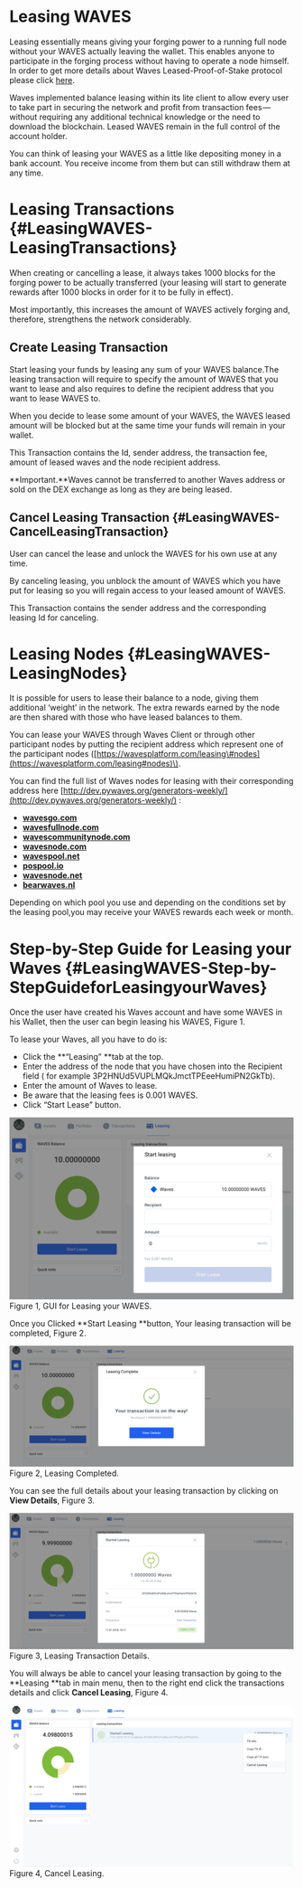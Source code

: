 # Leasing WAVES

Leasing essentially means giving your forging power to a running full node without your WAVES actually leaving the wallet. This enables anyone to participate in the forging process without having to operate a node himself.  In order to get more details about Waves Leased-Proof-of-Stake protocol please click [here](https://waves-platform.gitbooks.io/wavesdocs/content/leased-proof-of-stake-lpos.html).

Waves implemented balance leasing within its lite client to allow every user to take part in securing the network and profit from transaction fees — without requiring any additional technical knowledge or the need to download the blockchain. Leased WAVES remain in the full control of the account holder.

You can think of leasing your WAVES as a little like depositing money in a bank account. You receive income from them but can still withdraw them at any time.

# Leasing Transactions {#LeasingWAVES-LeasingTransactions}

When creating or cancelling a lease, it always takes 1000 blocks for the forging power to be actually transferred \(your leasing will start to generate rewards after 1000 blocks in order for it to be fully in effect\).

Most importantly, this increases the amount of WAVES actively forging and, therefore, strengthens the network considerably.

## Create Leasing Transaction

Start leasing your funds by leasing any sum of your WAVES balance.The leasing transaction will require to specify the amount of WAVES that you want to lease and also requires to define the recipient address that you want to lease WAVES to.

When you decide to lease some amount of your WAVES, the WAVES leased amount will be blocked but at the same time your funds will remain in your wallet.

This Transaction contains the Id, sender address, the transaction fee, amount of leased waves and the node recipient address.

**Important.**Waves cannot be transferred to another Waves address or sold on the DEX exchange as long as they are being leased.

## Cancel Leasing Transaction {#LeasingWAVES-CancelLeasingTransaction}

User can cancel the lease and unlock the WAVES for his own use at any time.

By canceling leasing, you unblock the amount of WAVES which you have put for leasing so you will regain access to your leased amount of WAVES.

This Transaction contains the sender address and the corresponding leasing Id for canceling.

# Leasing Nodes {#LeasingWAVES-LeasingNodes}

It is possible for users to lease their balance to a node, giving them additional ‘weight’ in the network. The extra rewards earned by the node are then shared with those who have leased balances to them.

You can lease your WAVES through Waves Client or through other participant nodes by putting the recipient address which represent one of the participant nodes \([https://wavesplatform.com/leasing\#nodes](https://wavesplatform.com/leasing#nodes)\).

You can find the full list of Waves nodes for leasing with their corresponding address here [http://dev.pywaves.org/generators-weekly/](http://dev.pywaves.org/generators-weekly/) :

* [**wavesgo.com**](http://wavesgo.com/)
* [**wavesfullnode.com**](http://wavesfullnode.com/)
* [**wavescommunitynode.com**](http://wavescommunitynode.com/)
* [**wavesnode.com**](http://wavesnode.com/)
* [**wavespool.net**](http://wavespool.net/)
* [**pospool.io**](http://pospool.io/)
* [**wavesnode.net**](http://wavesnode.net/)
* [**bearwaves.nl**](http://bearwaves.nl/)

Depending on which pool you use and depending on the conditions set by the leasing pool,you may receive your WAVES rewards each week or month.

# Step-by-Step Guide for Leasing your Waves {#LeasingWAVES-Step-by-StepGuideforLeasingyourWaves}

Once the user have created his Waves account and have some WAVES in his Wallet, then the user can begin leasing his WAVES, Figure 1.

To lease your Waves, all you have to do is:

* Click the **“Leasing” **tab at the top.
* Enter the address of the node that you have chosen into the Recipient field \( for example
  3P2HNUd5VUPLMQkJmctTPEeeHumiPN2GkTb\).
* Enter the amount of Waves to lease.
* Be aware that the leasing fees is 0.001 WAVES.
* Click “Start Lease” button.

![](/assets/Screen%20Shot%202018-01-16%20at%205.24.48%20PM.png)Figure 1, GUI for Leasing your WAVES.



Once you Clicked **Start Leasing **button, Your leasing transaction will be completed, Figure 2.

![](/assets/Screen%20Shot%202018-01-17%20at%206.18.06%20PM.png)Figure 2, Leasing Completed.



You can see the full details about your leasing transaction by clicking on **View Details**, Figure 3.

![](/assets/Screen%20Shot%202018-01-17%20at%206.18.31%20PM.png)Figure 3, Leasing Transaction Details.  
  
You will always be able to cancel your leasing transaction by going to the **Leasing **tab in main menu, then to the right end click the transactions details and click **Cancel Leasing**, Figure 4.

![](/assets/Screen%20Shot%202018-01-24%20at%203.38.08%20PM.png)Figure 4, Cancel Leasing.



